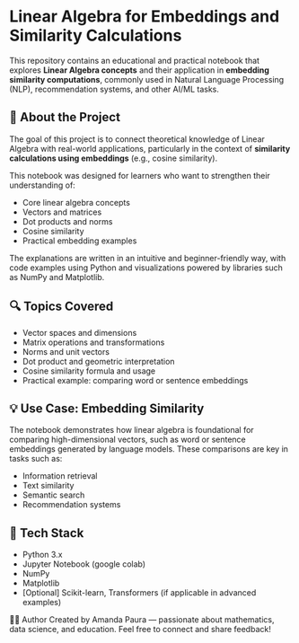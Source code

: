 # Linear Algebra for Embeddings and Similarity Calculations

This repository contains an educational and practical notebook that explores **Linear Algebra concepts** and their application in **embedding similarity computations**, commonly used in Natural Language Processing (NLP), recommendation systems, and other AI/ML tasks.

## 📘 About the Project

The goal of this project is to connect theoretical knowledge of Linear Algebra with real-world applications, particularly in the context of **similarity calculations using embeddings** (e.g., cosine similarity).

This notebook was designed for learners who want to strengthen their understanding of:

- Core linear algebra concepts
- Vectors and matrices
- Dot products and norms
- Cosine similarity
- Practical embedding examples

The explanations are written in an intuitive and beginner-friendly way, with code examples using Python and visualizations powered by libraries such as NumPy and Matplotlib.

## 🔍 Topics Covered

- Vector spaces and dimensions  
- Matrix operations and transformations  
- Norms and unit vectors  
- Dot product and geometric interpretation  
- Cosine similarity formula and usage  
- Practical example: comparing word or sentence embeddings

## 💡 Use Case: Embedding Similarity

The notebook demonstrates how linear algebra is foundational for comparing high-dimensional vectors, such as word or sentence embeddings generated by language models. These comparisons are key in tasks such as:

- Information retrieval
- Text similarity
- Semantic search
- Recommendation systems

## 🧰 Tech Stack

- Python 3.x  
- Jupyter Notebook  (google colab)
- NumPy  
- Matplotlib  
- [Optional] Scikit-learn, Transformers (if applicable in advanced examples)


🧑‍🏫 Author
Created by Amanda Paura — passionate about mathematics, data science, and education.
Feel free to connect and share feedback!

